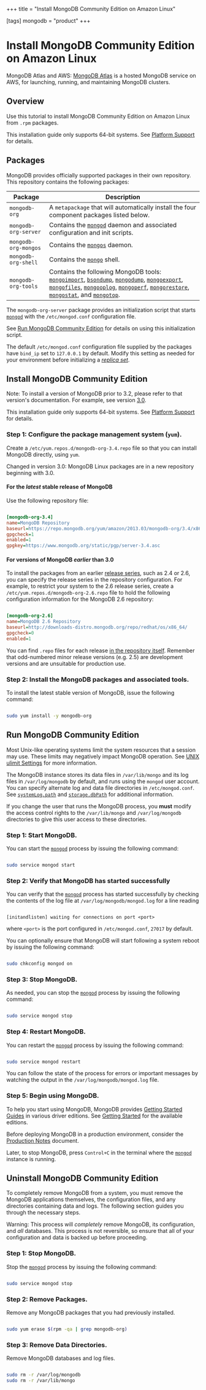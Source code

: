 +++
title = "Install MongoDB Community Edition on Amazon Linux"

[tags]
mongodb = "product"
+++
# Install MongoDB Community Edition on Amazon Linux


MongoDB Atlas and AWS: [MongoDB Atlas](https://www.mongodb.com/cloud/atlas?jmp=docs) is a
hosted MongoDB service on AWS, for launching, running, and
maintaining MongoDB clusters.


## Overview

Use this tutorial to install MongoDB Community Edition on Amazon Linux from
``.rpm`` packages.

This installation guide only supports 64-bit systems. See [Platform Support](#compatibility-platform-support) for details.


## Packages

MongoDB provides officially supported packages in their own repository. This
repository contains the following packages:

| Package | Description
| ------- | -----------
| ``mongodb-org``        | A ``metapackage`` that will automatically install the four component packages listed below.
| ``mongodb-org-server`` | Contains the [``mongod``](#bin.mongod) daemon and associated configuration and init scripts.
| ``mongodb-org-mongos`` | Contains the [``mongos``](#bin.mongos) daemon.
| ``mongodb-org-shell``  | Contains the [``mongo``](#bin.mongo) shell.
| ``mongodb-org-tools``  | Contains the following MongoDB tools: [``mongoimport``](#bin.mongoimport), [``bsondump``](#bin.bsondump), [``mongodump``](#bin.mongodump), [``mongoexport``](#bin.mongoexport), [``mongofiles``](#bin.mongofiles), [``mongooplog``](#bin.mongooplog), [``mongoperf``](#bin.mongoperf), [``mongorestore``](#bin.mongorestore), [``mongostat``](#bin.mongostat), and [``mongotop``](#bin.mongotop).

The ``mongodb-org-server`` package provides an initialization script
that starts [``mongod``](#bin.mongod) with the ``/etc/mongod.conf``
configuration file.

See [Run MongoDB Community Edition](#run-mongodb-community-edition) for details on using this
initialization script.

The default ``/etc/mongod.conf`` configuration file supplied by the
packages have ``bind_ip`` set to ``127.0.0.1`` by default. Modify
this setting as needed for your environment before initializing a
[*replica set*](#term-replica-set).


## Install MongoDB Community Edition

Note: To install a version of MongoDB prior to 3.2, please refer to that version's documentation. For example, see version [3.0](https://docs.mongodb.com/v3.0/tutorial/install-mongodb-on-amazon/).

This installation guide only supports 64-bit systems. See [Platform Support](#compatibility-platform-support) for details.


### Step 1: Configure the package management system (``yum``).

Create a ``/etc/yum.repos.d/mongodb-org-3.4.repo`` file so that
you can install MongoDB directly, using ``yum``.

Changed in version 3.0: MongoDB Linux packages are in a new repository beginning with 3.0.


#### For the *latest* stable release of MongoDB

Use the following repository file:

```cfg

[mongodb-org-3.4]
name=MongoDB Repository
baseurl=https://repo.mongodb.org/yum/amazon/2013.03/mongodb-org/3.4/x86_64/
gpgcheck=1
enabled=1
gpgkey=https://www.mongodb.org/static/pgp/server-3.4.asc

```


#### For versions of MongoDB *earlier* than 3.0

To install the packages from an earlier [release series](#release-version-numbers), such as 2.4 or 2.6, you can specify
the release series in the repository configuration. For example,
to restrict your system to the 2.6 release series, create a
``/etc/yum.repos.d/mongodb-org-2.6.repo`` file to hold the
following configuration information for the MongoDB 2.6
repository:

```cfg

[mongodb-org-2.6]
name=MongoDB 2.6 Repository
baseurl=http://downloads-distro.mongodb.org/repo/redhat/os/x86_64/
gpgcheck=0
enabled=1

```

You can find ``.repo`` files for each release [in the repository itself](https://repo.mongodb.org/yum/amazon/).
Remember that odd-numbered minor release versions (e.g. 2.5) are development versions and are unsuitable
for production use.


### Step 2: Install the MongoDB packages and associated tools.

To install the latest stable version of MongoDB, issue the following
command:

```sh

sudo yum install -y mongodb-org

```


## Run MongoDB Community Edition

Most Unix-like operating systems limit the system resources that a
session may use. These limits may negatively impact MongoDB operation.
See [UNIX ulimit Settings](#) for more information.

The MongoDB instance stores its data files in ``/var/lib/mongo``
and its log files in ``/var/log/mongodb`` by default,
and runs using the ``mongod``
user account. You can specify alternate log and data file
directories in ``/etc/mongod.conf``. See [``systemLog.path``](#systemLog.path)
and [``storage.dbPath``](#storage.dbPath) for additional information.

If you change the user that runs the MongoDB process, you
**must** modify the access control rights to the ``/var/lib/mongo`` and
``/var/log/mongodb`` directories to give this user access to these
directories.


### Step 1: Start MongoDB.

You can start the [``mongod``](#bin.mongod) process by issuing the following
command:

```sh

sudo service mongod start

```


### Step 2: Verify that MongoDB has started successfully

You can verify that the [``mongod``](#bin.mongod) process has started
successfully by checking the contents of the log file at
``/var/log/mongodb/mongod.log``
for a line reading

```

[initandlisten] waiting for connections on port <port>

```

where ``<port>`` is the port configured in ``/etc/mongod.conf``, ``27017`` by default.

You can optionally ensure that MongoDB will start following a system
reboot by issuing the following command:

```sh

sudo chkconfig mongod on

```


### Step 3: Stop MongoDB.

As needed, you can stop the [``mongod``](#bin.mongod) process by issuing the
following command:

```sh

sudo service mongod stop

```


### Step 4: Restart MongoDB.

You can restart the [``mongod``](#bin.mongod) process by issuing the following
command:

```sh

sudo service mongod restart

```

You can follow the state of the process for errors or important messages
by watching the output in the ``/var/log/mongodb/mongod.log`` file.


### Step 5: Begin using MongoDB.

To help you start using MongoDB, MongoDB provides [Getting
Started Guides](#getting-started) in various driver editions. See
[Getting Started](#getting-started) for the available editions.

Before deploying MongoDB in a production environment, consider the
[Production Notes](#) document.

Later, to stop MongoDB, press ``Control+C`` in the terminal where the
[``mongod``](#bin.mongod) instance is running.


## Uninstall MongoDB Community Edition

To completely remove MongoDB from a system, you must remove the MongoDB
applications themselves, the configuration files, and any directories containing
data and logs. The following section guides you through the necessary steps.

Warning: This process will *completely* remove MongoDB, its configuration, and *all* databases. This process is not reversible, so ensure that all of your configuration and data is backed up before proceeding.


### Step 1: Stop MongoDB.

Stop the [``mongod``](#bin.mongod) process by issuing the following command:

```sh

sudo service mongod stop

```


### Step 2: Remove Packages.

Remove any MongoDB packages that you had previously installed.

```sh

sudo yum erase $(rpm -qa | grep mongodb-org)

```


### Step 3: Remove Data Directories.

Remove MongoDB databases and log files.

```sh

sudo rm -r /var/log/mongodb
sudo rm -r /var/lib/mongo

```
